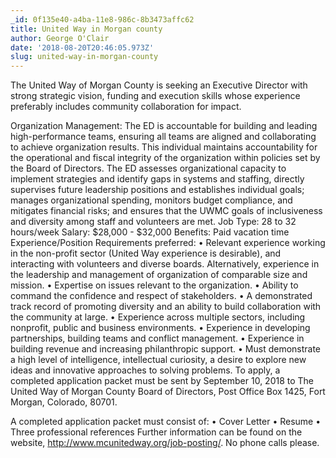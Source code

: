 ```yaml
---
_id: 0f135e40-a4ba-11e8-986c-8b3473affc62
title: United Way in Morgan county
author: George O'Clair
date: '2018-08-20T20:46:05.973Z'
slug: united-way-in-morgan-county
---
```

The United Way of Morgan County is seeking an Executive Director with strong strategic vision, funding and execution skills whose experience preferably includes community collaboration for impact. 

Organization Management: The ED is accountable for building and leading high-performance teams, ensuring all teams are aligned and collaborating to achieve organization results.  This individual maintains accountability for the operational and fiscal integrity of the organization within policies set by the Board of Directors.  The ED assesses organizational capacity to implement strategies and identify gaps in systems and staffing, directly supervises future leadership positions and establishes individual goals; manages organizational spending, monitors budget compliance, and mitigates financial risks; and ensures that the UWMC goals of inclusiveness and diversity among staff and volunteers are met.
Job Type: 28 to 32 hours/week
Salary: $28,000 - $32,000
Benefits: Paid vacation time
Experience/Position Requirements preferred: 
•     Relevant experience working in the non-profit sector (United Way experience is desirable), and interacting with volunteers and diverse boards. Alternatively, experience in the leadership and management of organization of comparable size and mission.
•         Expertise on issues relevant to the organization.
•         Ability to command the confidence and respect of stakeholders.
•         A demonstrated track record of promoting diversity and an ability to build collaboration with the community at large.
•         Experience across multiple sectors, including nonprofit, public and business environments.
•         Experience in developing partnerships, building teams and conflict management.
•         Experience in building revenue and increasing philanthropic support.
•         Must demonstrate a high level of intelligence, intellectual curiosity, a desire to explore new ideas and innovative approaches to solving problems.
To apply, a completed application packet must be sent by September 10, 2018 to The United Way of Morgan County Board of Directors, Post Office Box 1425, Fort Morgan, Colorado, 80701.

A completed application packet must consist of:
•         Cover Letter
•         Resume
•         Three professional references
Further information can be found on the website, http://www.mcunitedway.org/job-posting/.  No phone calls please.
